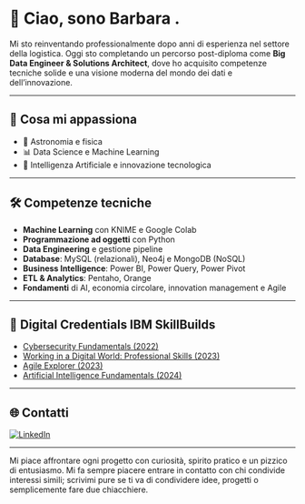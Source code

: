 # 👋 Ciao, sono Barbara . 

Mi sto reinventando professionalmente dopo anni di esperienza nel settore della logistica. Oggi sto completando un percorso post-diploma come **Big Data Engineer & Solutions Architect**, dove ho acquisito competenze tecniche solide e una visione moderna del mondo dei dati e dell’innovazione.

---

## 🚀 Cosa mi appassiona

- 🌌 Astronomia e fisica
- 📊 Data Science e Machine Learning
- 🧠 Intelligenza Artificiale e innovazione tecnologica

---

## 🛠️ Competenze tecniche

- **Machine Learning** con KNIME e Google Colab
- **Programmazione ad oggetti** con Python
- **Data Engineering** e gestione pipeline
- **Database**: MySQL (relazionali), Neo4j e MongoDB (NoSQL)
- **Business Intelligence**: Power BI, Power Query, Power Pivot
- **ETL & Analytics**: Pentaho, Orange
- **Fondamenti** di AI, economia circolare, innovation management e Agile

---

## 📜 Digital Credentials IBM SkillBuilds

- [Cybersecurity Fundamentals (2022)](https://skills.yourlearning.ibm.com/activity/ILB-DNRPWDGQGMMY7GGD)
- [Working in a Digital World: Professional Skills (2023)](https://skills.yourlearning.ibm.com/activity/PLAN-C4FCC67D3E76)
- [Agile Explorer (2023)](https://skills.yourlearning.ibm.com/activity/PLAN-F8CBF9ECCA49)
- [Artificial Intelligence Fundamentals (2024)](https://skills.yourlearning.ibm.com/activity/PLAN-6AB781CCED54)

---

## 🌐 Contatti

[![LinkedIn](https://img.shields.io/badge/LinkedIn-Profile-blue?logo=linkedin)](https://www.linkedin.com)

---

Mi piace affrontare ogni progetto con curiosità, spirito pratico e un pizzico di entusiasmo. Mi fa sempre piacere entrare in contatto con chi condivide interessi simili; scrivimi pure se ti va di condividere idee, progetti o semplicemente fare due chiacchiere. 
